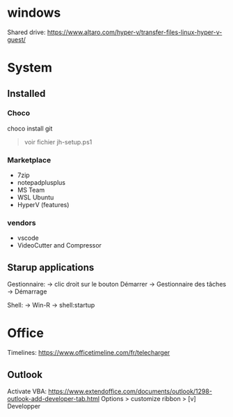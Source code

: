 # windows

Shared drive: https://www.altaro.com/hyper-v/transfer-files-linux-hyper-v-guest/

# System

## Installed

### Choco

choco install git
> voir fichier jh-setup.ps1

### Marketplace

- 7zip
- notepadplusplus
- MS Team
- WSL Ubuntu
- HyperV (features)

### vendors

- vscode
- VideoCutter and Compressor 

## Starup applications

Gestionnaire:
-> clic droit sur le bouton Démarrer
-> Gestionnaire des tâches
-> Démarrage

Shell:
-> Win-R -> shell:startup

# Office

Timelines: https://www.officetimeline.com/fr/telecharger

## Outlook

Activate VBA:
https://www.extendoffice.com/documents/outlook/1298-outlook-add-developer-tab.html
Options > customize ribbon > [v] Developper
